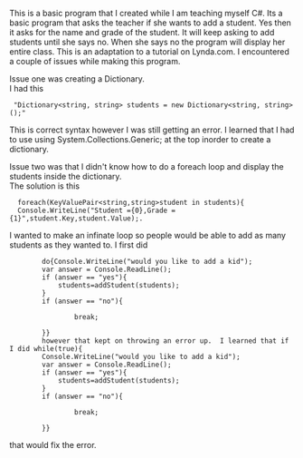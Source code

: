 This is a basic program that I created while I am teaching myself C#.  Its a basic program that asks the teacher if she wants to add a student.  Yes then it asks for the name and grade of the student.  It will keep asking to add students until she says no.  When she says no the program will display her entire class.  This is an adaptation to a tutorial on Lynda.com.
I encountered a couple of issues while making this program.

Issue one was creating a Dictionary.  
  I had this    
    
     "Dictionary<string, string> students = new Dictionary<string, string>();"
      
This is correct syntax however I was still getting an error.  I learned that I had to use  using System.Collections.Generic; at the top inorder to create a dictionary.
  
  Issue two was that I didn't know how to do a foreach loop and display the students inside the dictionary.  
  The solution is this       
  
      foreach(KeyValuePair<string,string>student in students){
      Console.WriteLine("Student ={0},Grade ={1}",student.Key,student.Value);.
                    
   I wanted to make an infinate loop so people would be able to add as many students as they wanted to.  I first did 
            
            do{Console.WriteLine("would you like to add a kid");
            var answer = Console.ReadLine();
            if (answer == "yes"){
                students=addStudent(students);
            }
            if (answer == "no"){
               
                    break;
                
            }}
            however that kept on throwing an error up.  I learned that if I did while(true){
            Console.WriteLine("would you like to add a kid");
            var answer = Console.ReadLine();
            if (answer == "yes"){
                students=addStudent(students);
            }
            if (answer == "no"){
               
                    break;
                
            }}
           
 that would fix the error.  
